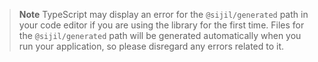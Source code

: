 > **Note**
> TypeScript may display an error for the `@sijil/generated` path in your code editor if you are
> using the library for the first time. Files for the `@sijil/generated` path will be generated
> automatically when you run your application, so please disregard any errors related to it.
